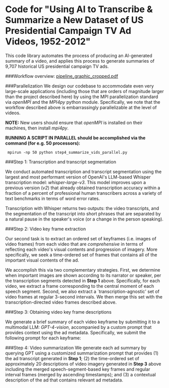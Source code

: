 


# Code for "Using AI to Transcribe \& Summarize a New Dataset of US Presidential Campaign TV Ad Videos, 1952-2012"


This code library automates the process of producing an AI-generated summary of a video, and applies this process to generate summaries of 9,707 historical US presidential campaign TV ads.

###Workflow overview:
[pipeline_graphic_cropped.pdf](https://github.com/user-attachments/files/17173603/pipeline_graphic_cropped.pdf)


###Parallelization
We design our codebase to accommodate even very large-scale applications (including those that are orders of magnitude larger than the project described here) by using the MPI parallelization standard via *openMPI*  and the *MPI4py* python module. Specifically, we note that the workflow described above is embarrassingly parallelizable at the level of videos.

**NOTE:** New users should ensure that *openMPI* is installed on their machines, then install *mpi4py*. 

**RUNNING A SCRIPT IN PARALLEL should be accomplished via the command (for e.g. 50 processors):**
     
     mpirun -np 50 python step4_summarize_vids_parallel.py



###Step 1: Transcription and transcript segmentation

We conduct automated transcription and transcript segmentation using the largest and most performant version of OpenAI's LLM-based Whisper transcription model: *whisper-large-v3*. This model improves upon a previous version (*v2*) that already obtained transcription accuracy within a fraction of a percent of professional human transcribers across a variety of text benchmarks in terms of word error rates. 

Transcription with Whisper returns two outputs: the video transcripts, and the segmentation of the transcript into short phrases that are separated by a natural pause in the speaker's voice (or a change in the person speaking).

###Step 2: Video key frame extraction

Our second task is to extract an ordered set of keyframes (i.e. images of video frames) from each video that are *comprehensive* in terms of reflecting each video's visual contents and progression of imagery. More specifically, we seek a time-ordered set of frames that contains all of the important visual contents of the ad. 

We accomplish this via two complementary strategies. First, we determine when important images are shown according to its narrator or speaker, per the transcription segments detected in **Step 1** above. Specifically, for each video, we extract a frame corresponding to the central moment of each speech segment. Second, we also extract a `transcription-agnostic' set of video frames at regular $3$-second intervals. We then merge this set with the transcription-directed video frames described above.

###Step 3: Obtaining video key frame descriptions

We generate a brief summary of each video keyframe by submitting it to a multimodal LLM: *GPT-4-vision*, accompanied by a custom prompt that provides context using the ad metadata. Specifically, we submit the following prompt for each keyframe:

###Step 4: Video summarization
We generate each ad summary by querying GPT using a customized summarization prompt that provides (1) the ad transcript generated in **Step 1**; (2) the time-ordered set of approximately 20 descriptions of video imagery generated in **Step 3** above including the merged speech-segment-based key frames and regular interval frames (merged by ascending timestamps); and (3) a contextual description of the ad that contains relevant ad metadata. 


